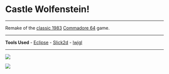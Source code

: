 **Castle Wolfenstein!**
===================
----------


Remake of the [classic 1983](https://en.wikipedia.org/wiki/Castle_Wolfenstein) [Commadore 64](https://en.wikipedia.org/wiki/Commodore_64) game.

----------
 <i class="icon-upload"></i> **Tools Used**
	 - [Eclipse](http://eclipse.org/) 
	 - [Slick2d](http://slick.ninjacave.com/)
	 - [lwjgl](http://www.lwjgl.org/)
	 

----------


![](https://images.duckduckgo.com/iu/?u=http%3A%2F%2Fe-biznes.pl%2F3%2Fwp-content%2Fuploads%2F2011%2F04%2Fc64_3-490x302.png&f=1)

![](https://images.duckduckgo.com/iu/?u=http%3A%2F%2Ffarm4.staticflickr.com%2F3074%2F3016344784_12810f584a_z.jpg%3Fzz%3D1&f=1)
